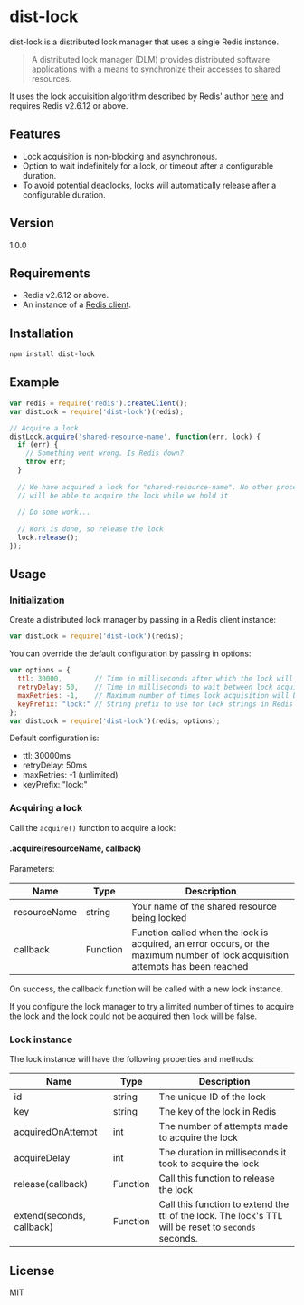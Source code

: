 dist-lock
=========

dist-lock is a distributed lock manager that uses a single Redis instance.

> A distributed lock manager (DLM) provides distributed software applications with a means to synchronize their accesses to shared resources.

It uses the lock acquisition algorithm described by Redis' author [here](http://redis.io/commands/set) and requires Redis v2.6.12 or above.


Features
----

- Lock acquisition is non-blocking and asynchronous.
- Option to wait indefinitely for a lock, or timeout after a configurable duration.
- To avoid potential deadlocks, locks will automatically release after a configurable duration.

Version
----

1.0.0

Requirements
----

- Redis v2.6.12 or above.
- An instance of a [Redis client](https://github.com/mranney/node_redis).

Installation
--------------

```sh
npm install dist-lock
```
Example
-----

```js
var redis = require('redis').createClient();
var distLock = require('dist-lock')(redis);

// Acquire a lock
distLock.acquire('shared-resource-name', function(err, lock) {
  if (err) {
    // Something went wrong. Is Redis down?
    throw err;
  }
  
  // We have acquired a lock for "shared-resource-name". No other process
  // will be able to acquire the lock while we hold it
  
  // Do some work...
  
  // Work is done, so release the lock
  lock.release();
});
```
Usage
-----
### Initialization
Create a distributed lock manager by passing in a Redis client instance:
```javascript
var distLock = require('dist-lock')(redis);
```

You can override the default configuration by passing in options:
```javascript
var options = {
  ttl: 30000,        // Time in milliseconds after which the lock will automatically release
  retryDelay: 50,    // Time in milliseconds to wait between lock acquisition attempts
  maxRetries: -1,    // Maximum number of times lock acquisition will be attempted
  keyPrefix: "lock:" // String prefix to use for lock strings in Redis
};
var distLock = require('dist-lock')(redis, options);
```

Default configuration is:

- ttl: 30000ms
- retryDelay: 50ms
- maxRetries: -1 (unlimited)
- keyPrefix: "lock:"

### Acquiring a lock
Call the `acquire()` function to acquire a lock:

#### .acquire(resourceName, callback)
Parameters:

Name  | Type | Description
----- | ---- | -----------
resourceName | string | Your name of the shared resource being locked
callback | Function | Function called when the lock is acquired, an error occurs, or the maximum number of lock acquisition attempts has been reached

On success, the callback function will be called with a new lock instance.

If you configure the lock manager to try a limited number of times to acquire the lock and the lock could not be acquired then `lock` will be false.

### Lock instance

The lock instance will have the following properties and methods:

Name  | Type | Description
----- | ---- | -----------
id | string | The unique ID of the lock
key | string | The key of the lock in Redis
acquiredOnAttempt | int | The number of attempts made to acquire the lock
acquireDelay | int | The duration in milliseconds it took to acquire the lock
release(callback) | Function | Call this function to release the lock
extend(seconds, callback) | Function | Call this function to extend the ttl of the lock. The lock's TTL will be reset to `seconds` seconds.

License
----

MIT
